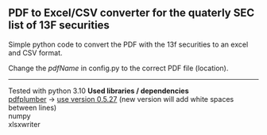## PDF to Excel/CSV converter for the quaterly SEC list of 13F securities

Simple python code to convert the PDF with the 13f securities to an excel 
and CSV format.

Change the *pdfName* in config.py to the correct PDF file (location).

------------------------------------------------------------------------
Tested with python 3.10
**Used libraries / dependencies**  
[pdfplumber](https://github.com/jsvine/pdfplumber) -> <ins>use version 0.5.27</ins> (new version will add white spaces between lines)  
numpy  
xlsxwriter



